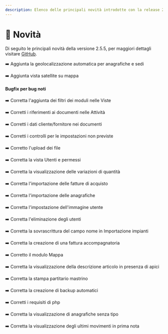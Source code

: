```yaml
---
description: Elenco delle principali novità introdotte con la release 2.5.5.
---
```


# 📣 Novità

Di seguito le principali novità della versione 2.5.5, per maggiori dettagli visitare [GitHub](https://github.com/devcode-it/openstamanager).

➡️  Aggiunta la geolocalizzazione automatica per anagrafiche e sedi

➡️  Aggiunta vista satellite su mappa

#### Bugfix per bug noti&#x20;

➡️  Corretta l'aggiunta dei filtri dei moduli nelle Viste

➡️  Corretti i riferimenti ai documenti nelle Attività

➡️  Corretti i dati cliente/fornitore nei documenti

➡️  Corretti i controlli per le impostazioni non previste

➡️  Corretto l'upload dei file

➡️  Corretta la vista Utenti e permessi

➡️  Corretta la visualizzazione delle variazioni di quantità

➡️  Corretta l'importazione delle fatture di acquisto

➡️  Corretta l'importazione delle anagrafiche

➡️  Corretta l'impostazione dell'immagine utente

➡️  Corretta l'eliminazione degli utenti

➡️  Corretta la sovrascrittura del campo nome in Importazione impianti

➡️  Corretta la creazione di una fattura accompagnatoria

➡️  Corretto il modulo Mappa

➡️  Corretta la visualizzazione della descrizione articolo in presenza di apici

➡️  Corretta la stampa partitario mastrino

➡️  Corretta la creazione di backup automatici

➡️  Corretti i requisiti di php

➡️  Corretta la visualizzazione di anagrafiche senza tipo

➡️  Corretta la visualizzazione degli ultimi movimenti in prima nota
